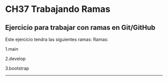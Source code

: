 # CH37 Trabajando Ramas
## Ejercicio para trabajar con ramas en Git/GitHub

Este ejercicio tendra las siguientes ramas:
Ramas:

1.main

2.develop

3.bootstrap

---